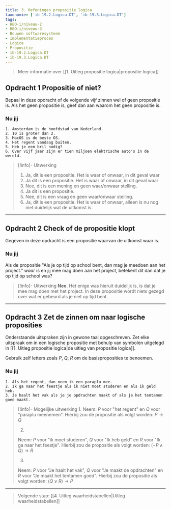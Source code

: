 ```yaml
---
title: 3. Oefeningen propositie logica
taxonomie: ['ib-19.2.Logica.DT', 'ib-19.3.Logica.DT']
tags:
- HBO-i/niveau-2
- HBO-i/niveau-3
- Bouwen softwaresysteem
- Implementatieproces
- Logica
- Propositie
- ib-19.2.Logica.DT
- ib-19.3.Logica.DT
---
```


> Meer informatie over [[1. Uitleg propositie logica|propositie logica]]

## Opdracht 1 Propositie of niet?
Bepaal in deze opdracht of de volgende vijf zinnen wel of geen propositie is. Als het geen propositie is, geef dan aan waarom het geen propositie is.

### Nu jij
```
1. Amsterdam is de hoofdstad van Nederland.
2. 10 is groter dan 2.
3. MacOS is de beste OS.
4. Het regent vandaag buiten.
5. Heb je een bril nodig?
6. Over vijf jaar zijn er tien miljoen elektrische auto's in de wereld.
```

> [!info]- Uitwerking
> 1. Ja, dit is een propositie. Het is waar of onwaar, in dit geval waar
> 2. Ja dit is een propositie. Het is waar of onwaar, in dit geval waar
> 3. Nee, dit is een mening en geen waar/onwaar stelling. 
> 4. Ja dit is een propositie. 
> 5. Nee, dit is een vraag en geen waar/onwaar stelling.
> 6. Ja, dit is een propositie. Het is waar of onwaar, alleen is nu nog niet duidelijk wat de uitkomst is.

---

## Opdracht 2 Check of de propositie klopt
Gegeven in deze opdracht is een propositie waarvan de uitkomst waar is. 

### Nu jij
Als de propositie "Als je op tijd op school bent, dan mag je meedoen aan het project." *waar* is en jij mee mag doen aan het project, betekent dit dan dat je op tijd op school was?


> [!info]- Uitwerking
> **Nee**. Het enige was hieruit duidelijk is, is dat je mee mag doen met het project. In deze propositie wordt niets gezegd over wat er gebeurd als je niet op tijd bent.

---

## Opdracht 3 Zet de zinnen om naar logische proposities
Onderstaande uitspraken zijn in gewone taal opgeschreven. Zet elke uitspraak om in een logische propositie met behulp van symbolen uitgelegd in [[1. Uitleg propositie logica|de uitleg van propositie logica]].

Gebruik zelf letters zoals $P$, $Q$, $R$ om de basisproposities te benoemen.

### Nu jij 
```
1. Als het regent, dan neem ik een paraplu mee.
2. Ik ga naar het feestje als ik niet moet studeren en als ik geld heb.
3. Je haalt het vak als je je opdrachten maakt of als je het tentamen goed maakt.
```

> [!info]- Mogelijke uitwerking
> 1. 
> Neem: $P$ voor "het regent" en $Q$ voor "paraplu meenemen".
> Hierbij zou de propositie als volgt worden: $P \to Q$
>
> 2. 
> Neem: $P$ voor "ik moet studeren", $Q$ voor "Ik heb geld" en $R$ voor "Ik ga naar het feestje".
> Hierbij zou de propositie als volgt worden: $(\neg P \wedge Q) \to R$ 
> 
> 3. 
> Neem: $P$ voor "Je haalt het vak",  $Q$ voor "Je maakt de opdrachten" en $R$ voor "Je maakt het tentamen goed".
> Hierbij zou de propositie als volgt worden: $(Q \vee R) \to P$

---

> Volgende stap: [[4. Uitleg waarheidstabellen|Uitleg waarheidstabellen]]
